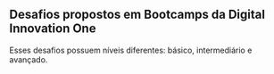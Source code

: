 ## Desafios propostos em Bootcamps da Digital Innovation One

Esses desafios possuem níveis diferentes: básico, intermediário e avançado.